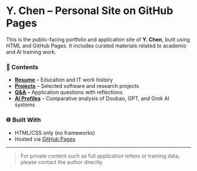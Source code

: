 # Y. Chen – Personal Site on GitHub Pages

This is the public-facing portfolio and application site of **Y. Chen**, built using HTML and GitHub Pages. It includes curated materials related to academic and AI training work.

### 📄 Contents

- **[Resume](https://yourusername.github.io/resume.html)** – Education and IT work history
- **[Projects](https://yourusername.github.io/projects.html)** – Selected software and research projects
- **[Q&A](https://yourusername.github.io/qna/)** – Application questions with reflections
- **[AI Profiles](https://yourusername.github.io/ai-profiles.html)** – Comparative analysis of Doubao, GPT, and Grok AI systems

### 🌐 Built With

- HTML/CSS only (no frameworks)
- Hosted via [GitHub Pages](https://pages.github.com/)

---

> For private content such as full application letters or training data, please contact the author directly.
